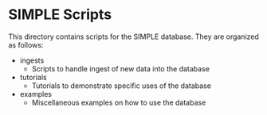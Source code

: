 # SIMPLE Scripts

This directory contains scripts for the SIMPLE database. 
They are organized as follows:

- ingests
  - Scripts to handle ingest of new data into the database
- tutorials
  - Tutorials to demonstrate specific uses of the database
- examples
  - Miscellaneous examples on how to use the database
